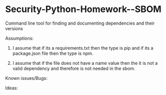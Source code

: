 # Security-Python-Homework--SBOM
Command line tool for finding and documenting dependencies and their versions



Assumptions:

1. I assume that if its a requirements.txt then the type is pip and if its a package.json file then the type is npm.

2. I assume that if the file does not have a name value then the it is not a valid dependency and therefore is not needed in the sbom.


Known issues/Bugs:

Ideas:
